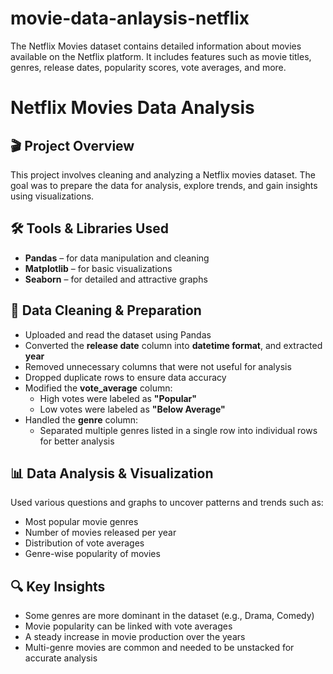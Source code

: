 # movie-data-anlaysis-netflix
The Netflix Movies dataset contains detailed information about movies available on the Netflix platform. It includes features such as movie titles, genres, release dates, popularity scores, vote averages, and more.
# Netflix Movies Data Analysis

## 🎬 Project Overview

This project involves cleaning and analyzing a Netflix movies dataset. The goal was to prepare the data for analysis, explore trends, and gain insights using visualizations.

## 🛠️ Tools & Libraries Used

- **Pandas** – for data manipulation and cleaning  
- **Matplotlib** – for basic visualizations  
- **Seaborn** – for detailed and attractive graphs  

## 🧹 Data Cleaning & Preparation

- Uploaded and read the dataset using Pandas
- Converted the **release date** column into **datetime format**, and extracted **year**
- Removed unnecessary columns that were not useful for analysis
- Dropped duplicate rows to ensure data accuracy
- Modified the **vote_average** column:
  - High votes were labeled as **"Popular"**
  - Low votes were labeled as **"Below Average"**
- Handled the **genre** column:
  - Separated multiple genres listed in a single row into individual rows for better analysis

## 📊 Data Analysis & Visualization

Used various questions and graphs to uncover patterns and trends such as:

- Most popular movie genres
- Number of movies released per year
- Distribution of vote averages
- Genre-wise popularity of movies

## 🔍 Key Insights

- Some genres are more dominant in the dataset (e.g., Drama, Comedy)
- Movie popularity can be linked with vote averages
- A steady increase in movie production over the years
- Multi-genre movies are common and needed to be unstacked for accurate analysis
